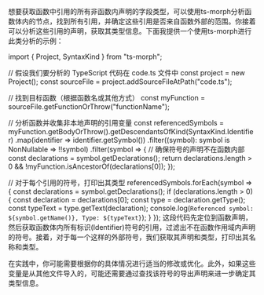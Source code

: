 想要获取函数中引用的所有非函数内声明的字段类型，可以使用ts-morph分析函数体内的节点，找到所有引用，并确定这些引用是否来自函数外部的范围。你接着可以分析这些引用的声明，获取其类型信息。下面我提供一个使用ts-morph进行此类分析的示例：

import { Project, SyntaxKind } from "ts-morph";

// 假设我们要分析的 TypeScript 代码在 code.ts 文件中
const project = new Project();
const sourceFile = project.addSourceFileAtPath("code.ts");

// 找到目标函数（根据函数名或其他方式）
const myFunction = sourceFile.getFunctionOrThrow("functionName");

// 分析函数并收集非本地声明的引用变量
const referencedSymbols = myFunction.getBodyOrThrow().getDescendantsOfKind(SyntaxKind.Identifier)
.map(identifier => identifier.getSymbol())
.filter((symbol): symbol is NonNullable<typeof symbol> => !!symbol)
.filter(symbol => {
    // 确保符号的声明不在函数内部
    const declarations = symbol.getDeclarations();
    return declarations.length > 0 && !myFunction.isAncestorOf(declarations[0]);
});

// 对于每个引用的符号，打印出其类型
referencedSymbols.forEach(symbol => {
    const declarations = symbol.getDeclarations();
    if (declarations.length > 0) {
        const declaration = declarations[0];
        const type = declaration.getType();
        const typeText = type.getText(declaration);
        console.log(`Referenced symbol: ${symbol.getName()}, Type: ${typeText}`);
    }
});
这段代码先定位到函数声明，然后获取函数体内所有标识(Identifier)符号的引用，过滤出不在函数作用域内声明的符号。接着，对于每一个这样的外部符号，我们获取其声明和类型，打印出其名称和类型。

在实践中，你可能需要根据你的具体情况进行适当的修改或优化。此外，如果这些变量是从其他文件导入的，可能还需要通过查找该符号的导出声明来进一步确定其类型信息。